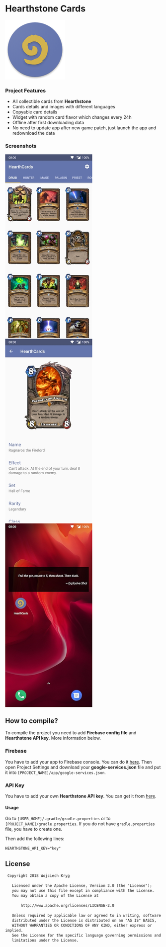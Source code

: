 # Hearthstone Cards

![](/app/src/main/res/mipmap-xxxhdpi/ic_launcher.png)

### Project Features

* All collectible cards from **Hearthstone**
* Cards details and images with different languages
* Copyable card details
* Widget with random card flavor which changes every 24h
* Offline after first downloading data
* No need to update app after new game patch, just launch the app and redownload the data

### Screenshots

<img src="/screenshots/01.jpg" width="280" height="591" alt="First screenshot"> <img src="/screenshots/02.jpg" width="280" height="591" alt="Second screenshot"> <img src="/screenshots/03.jpg" width="280" height="591" alt="Third screenshot">

## How to compile?

To compile the project you need to add **Firebase config file** and **Hearthstone API key**. More information below.

### Firebase
You have to add your app to Firebase console. You can do it [here](https://console.firebase.google.com/). Then open Project Settings and download your **google-services.json** file and put it into `[PROJECT_NAME]/app/google-services.json`.

### API Key
You have to add your own **Hearthstone API key**. You can get it from [here](http://hearthstoneapi.com/).

#### Usage
Go to `[USER_HOME]/.gradle/gradle.properties` or to `[PROJECT_NAME]/gradle.properties`. If you do not have `gradle.properties` file, you have to create one.

Then add the following lines:
```
HEARTHSTONE_API_KEY="key"
```

## License
```
 Copyright 2018 Wojciech Kryg

   Licensed under the Apache License, Version 2.0 (the "License");
   you may not use this file except in compliance with the License.
   You may obtain a copy of the License at

       http://www.apache.org/licenses/LICENSE-2.0

   Unless required by applicable law or agreed to in writing, software
   distributed under the License is distributed on an "AS IS" BASIS,
   WITHOUT WARRANTIES OR CONDITIONS OF ANY KIND, either express or implied.
   See the License for the specific language governing permissions and
   limitations under the License.
```
